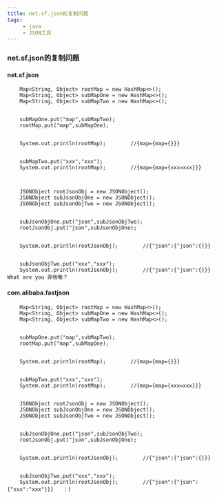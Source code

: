```yaml
---
title: net.sf.json的复制问题
tags:
     - java
     - JSON工具
---
```


### net.sf.json的复制问题


#### net.sf.json 

        Map<String, Object> rootMap = new HashMap<>();
        Map<String, Object> subMapOne = new HashMap<>();
        Map<String, Object> subMapTwo = new HashMap<>();
        

        subMapOne.put("map",subMapTwo);
        rootMap.put("map",subMapOne);
        

        System.out.println(rootMap);        //{map={map={}}}
        

        subMapTwo.put("xxx","xxx");         
        System.out.println(rootMap);        //{map={map={xxx=xxx}}}
        


        JSONObject rootJsonObj = new JSONObject();
        JSONObject subJsonObjOne = new JSONObject();
        JSONObject subJsonObjTwo = new JSONObject();
        

        subJsonObjOne.put("json",subJsonObjTwo);
        rootJsonObj.put("json",subJsonObjOne);
        

        System.out.println(rootJsonObj);        //{"json":{"json":{}}}
        

        subJsonObjTwo.put("xxx","xxx");
        System.out.println(rootJsonObj);        //{"json":{"json":{}}}     What are you 弄啥嘞？
        
        
#### com.alibaba.fastjson

        Map<String, Object> rootMap = new HashMap<>();
        Map<String, Object> subMapOne = new HashMap<>();
        Map<String, Object> subMapTwo = new HashMap<>();
        

        subMapOne.put("map",subMapTwo);
        rootMap.put("map",subMapOne);
        

        System.out.println(rootMap);        //{map={map={}}}
        

        subMapTwo.put("xxx","xxx");         
        System.out.println(rootMap);        //{map={map={xxx=xxx}}}
        

        JSONObject rootJsonObj = new JSONObject();
        JSONObject subJsonObjOne = new JSONObject();
        JSONObject subJsonObjTwo = new JSONObject();
        

        subJsonObjOne.put("json",subJsonObjTwo);
        rootJsonObj.put("json",subJsonObjOne);
        

        System.out.println(rootJsonObj);        //{"json":{"json":{}}}
        

        subJsonObjTwo.put("xxx","xxx");
        System.out.println(rootJsonObj);        //{"json":{"json":{"xxx":"xxx"}}}   ：)
        